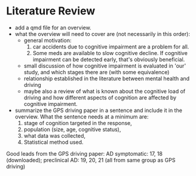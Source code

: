 # Literature Review


- add a qmd file for an overview.
- what the overview will need to cover are (not necessarily in this order):
  - general motivation: 
    1. car accidents due to cognitive impairment are a problem for all. 
    2. Some meds are available to slow cognitive decline. If cognitive impairment can be detected early, that's obviously beneficial.
  - small discussion of how cognitive impairment is evaluated in 'our' study, and which stages there are (with some equivalence)
  - relationship established in the literature between mental health and driving
  - maybe also a review of what is known about the cognitive load of driving and how different aspects of cognition are affected by cognitive impairment.
- summarize the GPS driving paper in a sentence and include it in the overview. What the sentence needs at a minimum are: 
  1. stage of cognition targeted in the response, 
  2. population (size, age, cognitive status),
  3. what data was collected,
  4. Statistical method used. 


Good leads from the GPS driving paper: AD symptomatic: 17, 18 (downloaded); preclinical AD: 19, 20, 21 (all from same group as GPS driving)

